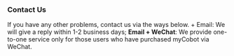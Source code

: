 ### Contact Us

If you have any other problems, contact us via the ways below. + Email:
We will give a reply within 1-2 business days; **Email + WeChat**: We
provide one-to-one service only for those users who have purchased
myCobot via WeChat.
